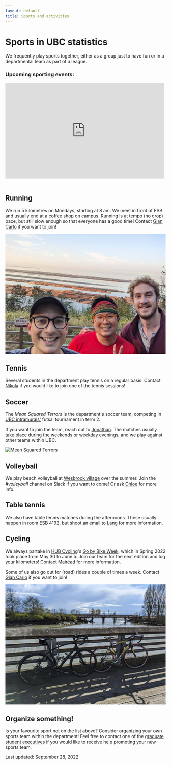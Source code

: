 ```yaml
---
layout: default
title: Sports and activities
---
```


# Sports in UBC statistics

We frequently play sports together,
either as a group just to have fun or in a departmental team as part of a league.


<div class="span9">
	<h3>Upcoming sporting events:</h3>
  <iframe src="https://calendar.google.com/calendar/embed?height=300&wkst=1&bgcolor=%23ffffff&ctz=America%2FVancouver&showTitle=0&showPrint=0&showCalendars=0&title&src=YjF1bDRsajc1YWRtYmVsYWtqOGpkczBoODRAZ3JvdXAuY2FsZW5kYXIuZ29vZ2xlLmNvbQ&color=%23E4C441" style="border-width:0" width="500" height="300" frameborder="0" scrolling="no">
  </iframe>
</div><!--/span-->
<br/>

## Running

We run 5 kilometres on Mondays, starting at 8 am. We meet in front of ESB and usually end at a
coffee shop on campus. Running is at tempo (no drop) pace, but still slow enough so that
everyone has a good time!
Contact [Gian Carlo](https://www.stat.ubc.ca/users/gian-carlo-di-luvi) if you want to join!

![Old Marine Drive lookout](img/running.jpg)


## Tennis

Several students in the department play tennis on a regular basis.
Contact [Nikola](https://www.stat.ubc.ca/users/nikola-surjanovic) if you would like to join
one of the tennis sessions!


## Soccer

The *Mean Squared Terrors* is the department's soccer team,
competing in [UBC intramurals'](https://recreation.ubc.ca/intramurals/)
futsal tournament in term 2.

If you want to join the team, reach out to
[Jonathan](https://www.stat.ubc.ca/users/jonathan-ok-agyeman).
The matches usually take place during the weekends or weekday evenings,
and we play against other teams within UBC.

![Mean Squared Terrors](img/mst.jpeg)


## Volleyball

We play beach volleyball at
[Wesbrook village](http://www.discoverwesbrook.com/posts/beach-volleyball-right-in-the-village#.Yqd7cxzMIsk)
over the summer.
Join the *#volleyball* channel on Slack if you want to come!
Or ask [Chloe](https://www.stat.ubc.ca/users/xinyuan-chloe-you) for more info.


## Table tennis

We also have table tennis matches during the afternoons.
These usually happen in room ESB 4192, but shoot an email to
[Lang](https://www.stat.ubc.ca/users/lang-wu) for more information.


## Cycling

We always partake in [HUB Cycling](https://bikehub.ca/)'s
[Go by Bike Week](https://bikehub.ca/bike-events/go-by-bike-week),
which in Spring 2022 took place from May 30 to June 5.
Join our team for the next edition and log your kilometers!
Contact [Mairéad](https://www.stat.ubc.ca/users/mairead-roche) for more information.

Some of us also go out for (road) rides a couple of times a week.
Contact [Gian Carlo](https://www.stat.ubc.ca/users/gian-carlo-di-luvi)
if you want to join!

![Ride to Steveston](img/road-cycling-min.jpg)


## Organize something!

Is your favourite sport not on the list above?
Consider organizing your own sports team within the department!
Feel free to contact one of the [graduate student executives](./about.html) if you would like to receive help promoting your new sports team.


Last updated: September 28, 2022
